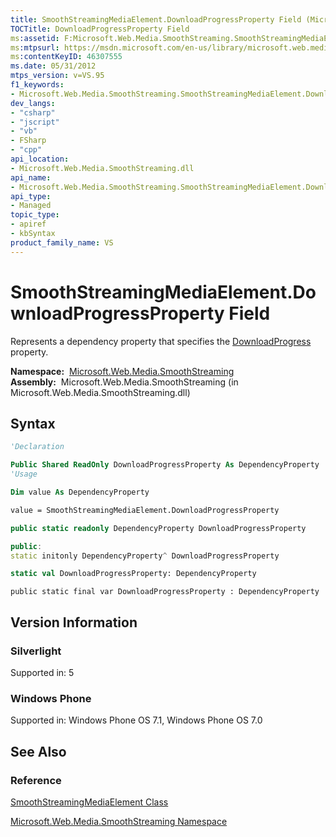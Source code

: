 ```yaml
---
title: SmoothStreamingMediaElement.DownloadProgressProperty Field (Microsoft.Web.Media.SmoothStreaming)
TOCTitle: DownloadProgressProperty Field
ms:assetid: F:Microsoft.Web.Media.SmoothStreaming.SmoothStreamingMediaElement.DownloadProgressProperty
ms:mtpsurl: https://msdn.microsoft.com/en-us/library/microsoft.web.media.smoothstreaming.smoothstreamingmediaelement.downloadprogressproperty(v=VS.95)
ms:contentKeyID: 46307555
ms.date: 05/31/2012
mtps_version: v=VS.95
f1_keywords:
- Microsoft.Web.Media.SmoothStreaming.SmoothStreamingMediaElement.DownloadProgressProperty
dev_langs:
- "csharp"
- "jscript"
- "vb"
- FSharp
- "cpp"
api_location:
- Microsoft.Web.Media.SmoothStreaming.dll
api_name:
- Microsoft.Web.Media.SmoothStreaming.SmoothStreamingMediaElement.DownloadProgressProperty
api_type:
- Managed
topic_type:
- apiref
- kbSyntax
product_family_name: VS
---
```


# SmoothStreamingMediaElement.DownloadProgressProperty Field

Represents a dependency property that specifies the [DownloadProgress](smoothstreamingmediaelement-downloadprogress-property-microsoft-web-media-smoothstreaming_1.md) property.

**Namespace:**  [Microsoft.Web.Media.SmoothStreaming](microsoft-web-media-smoothstreaming-namespace_1.md)  
**Assembly:**  Microsoft.Web.Media.SmoothStreaming (in Microsoft.Web.Media.SmoothStreaming.dll)

## Syntax

```vb
'Declaration

Public Shared ReadOnly DownloadProgressProperty As DependencyProperty
'Usage

Dim value As DependencyProperty

value = SmoothStreamingMediaElement.DownloadProgressProperty
```

```csharp
public static readonly DependencyProperty DownloadProgressProperty
```

```cpp
public:
static initonly DependencyProperty^ DownloadProgressProperty
```

``` fsharp
static val DownloadProgressProperty: DependencyProperty
```

```jscript
public static final var DownloadProgressProperty : DependencyProperty
```

## Version Information

### Silverlight

Supported in: 5  

### Windows Phone

Supported in: Windows Phone OS 7.1, Windows Phone OS 7.0  

## See Also

### Reference

[SmoothStreamingMediaElement Class](smoothstreamingmediaelement-class-microsoft-web-media-smoothstreaming_1.md)

[Microsoft.Web.Media.SmoothStreaming Namespace](microsoft-web-media-smoothstreaming-namespace_1.md)

